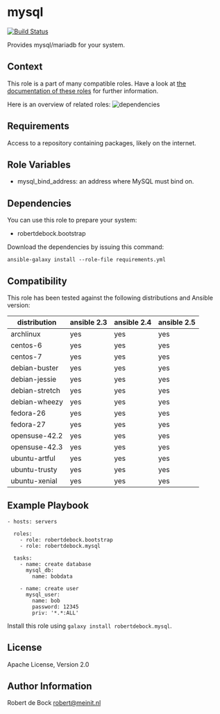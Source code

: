 mysql
=========

[![Build Status](https://travis-ci.org/robertdebock/ansible-role-mysql.svg?branch=master)](https://travis-ci.org/robertdebock/ansible-role-mysql)

Provides mysql/mariadb for your system.

Context
--------
This role is a part of many compatible roles. Have a look at [the documentation of these roles](https://robertdebock.nl/) for further information.

Here is an overview of related roles:
![dependencies](https://raw.githubusercontent.com/robertdebock/robertdebock.github.io/artifacts/mysql.png "Dependency")

Requirements
------------

Access to a repository containing packages, likely on the internet.

Role Variables
--------------

- mysql_bind_address: an address where MySQL must bind on.

Dependencies
------------

You can use this role to prepare your system:

- robertdebock.bootstrap

Download the dependencies by issuing this command:
```
ansible-galaxy install --role-file requirements.yml
```

Compatibility
-------------

This role has been tested against the following distributions and Ansible version:

|distribution|ansible 2.3|ansible 2.4|ansible 2.5|
|------------|-----------|-----------|-----------|
|archlinux|yes|yes|yes|
|centos-6|yes|yes|yes|
|centos-7|yes|yes|yes|
|debian-buster|yes|yes|yes|
|debian-jessie|yes|yes|yes|
|debian-stretch|yes|yes|yes|
|debian-wheezy|yes|yes|yes|
|fedora-26|yes|yes|yes|
|fedora-27|yes|yes|yes|
|opensuse-42.2|yes|yes|yes|
|opensuse-42.3|yes|yes|yes|
|ubuntu-artful|yes|yes|yes|
|ubuntu-trusty|yes|yes|yes|
|ubuntu-xenial|yes|yes|yes|

Example Playbook
----------------

```
- hosts: servers

  roles:
    - role: robertdebock.bootstrap
    - role: robertdebock.mysql

  tasks:
    - name: create database
      mysql_db:
        name: bobdata

    - name: create user
      mysql_user:
        name: bob
        password: 12345
        priv: '*.*:ALL'
```

Install this role using `galaxy install robertdebock.mysql`.

License
-------

Apache License, Version 2.0

Author Information
------------------

Robert de Bock <robert@meinit.nl>
